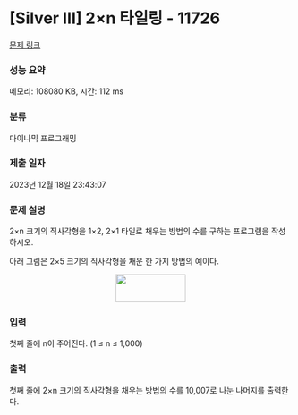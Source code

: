 # [Silver III] 2×n 타일링 - 11726 

[문제 링크](https://www.acmicpc.net/problem/11726) 

### 성능 요약

메모리: 108080 KB, 시간: 112 ms

### 분류

다이나믹 프로그래밍

### 제출 일자

2023년 12월 18일 23:43:07

### 문제 설명

<p style="user-select: auto !important;">2×n 크기의 직사각형을 1×2, 2×1 타일로 채우는 방법의 수를 구하는 프로그램을 작성하시오.</p>

<p style="user-select: auto !important;">아래 그림은 2×5 크기의 직사각형을 채운 한 가지 방법의 예이다.</p>

<p style="text-align: center; user-select: auto !important;"><img alt="" src="https://onlinejudgeimages.s3-ap-northeast-1.amazonaws.com/problem/11726/1.png" style="height: 50px; width: 125px; user-select: auto !important;"></p>

### 입력 

 <p style="user-select: auto !important;">첫째 줄에 n이 주어진다. (1 ≤ n ≤ 1,000)</p>

### 출력 

 <p style="user-select: auto !important;">첫째 줄에 2×n 크기의 직사각형을 채우는 방법의 수를 10,007로 나눈 나머지를 출력한다.</p>

